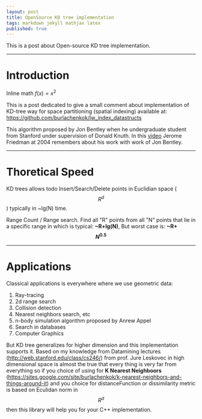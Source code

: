 ```yaml
---
layout: post
title: OpenSource KD tree implementation
tags: markdown jekyll mathjax latex
published: true
---
```


This is a post about Open-source KD tree implementation.

---
# Introduction

Inline math $f(x)=x^2$

This is a post dedicated to give a small comment about implementation of KD-tree way for space partitioning (spatial indexing) available at:
https://github.com/burlachenkok/lw_index_datastructs

This algorithm proposed by Jon Bentley when he undergraduate student from Stanford under supervision of Donald Knuth. In this [video](https://www.youtube.com/watch?v=8hupHmBVvb0) Jerome Friedman at 2004 remembers about his work with work of Jon Bentley.

----
# Thoretical Speed

KD trees allows todo Insert/Search/Delete points in Euclidian space ($$R^d$$) typically in ~lg(N) time.

Range Count / Range search.
Find all "R" points from all "N" points that lie in a specific range in which is typical: **~R+lg(N)**,
But worst case is: **~R+$$N^{0.5}$$**

----
# Applications


Classical applications is everywhere where we use geometric data:

1. Ray-tracing
2. 2d range search
3. Collision detection
4. Nearest neighbors search, etc
5. n-body simulation algorithm proposed by Anrew Appel
6. Search in databases
7. Computer Graphics

But KD tree generalizes for higher dimension and this implementation supports it. Based on my knowledge from Datamining lectures (http://web.stanford.edu/class/cs246/) from prof. Jure Leskovec in high dimensional space is almost the true that every thing is very far from everything so if you choice of using for **K Nearest Neighboors**
(https://sites.google.com/site/burlachenkok/k-nearest-neighbors-and-things-around-it) and you choice for distanceFunction or dissimilarity metric is based on Eculidan norm in $$R^d$$ then this library will help you for your C++ implementation.
